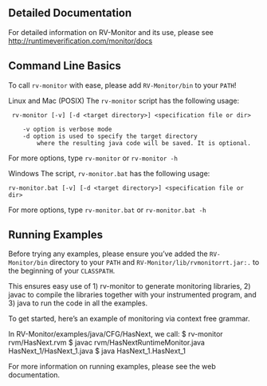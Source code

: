 Detailed Documentation
----------------------

For detailed information on RV-Monitor and its use, please see
http://runtimeverification.com/monitor/docs



Command Line Basics
----------------------

To call `rv-monitor` with ease, please add `RV-Monitor/bin` to your `PATH`!

Linux and Mac (POSIX)
The `rv-monitor` script has the following usage:
	
	 rv-monitor [-v] [-d <target directory>] <specification file or dir>

    	-v option is verbose mode 
    	-d option is used to specify the target directory
        	where the resulting java code will be saved. It is optional.
    
For more options, type `rv-monitor` or `rv-monitor -h`


Windows
The script, `rv-monitor.bat` has the following usage:

	rv-monitor.bat [-v] [-d <target directory>] <specification file or dir>

For more options, type `rv-monitor.bat` or `rv-monitor.bat -h`



Running Examples
----------------------

Before trying any examples, please ensure you’ve added the `RV-Monitor/bin` directory to your `PATH` 
and `RV-Monitor/lib/rvmonitorrt.jar:.` to the beginning of your `CLASSPATH`.

This ensures easy use of 1) rv-monitor to generate monitoring libraries, 2) javac to compile 
the libraries together with your instrumented program, and 3) java to run the code in all the examples.

To get started, here’s an example of monitoring via context free grammar.

In RV-Monitor/examples/java/CFG/HasNext, we call: 
$ rv-monitor rvm/HasNext.rvm
$ javac rvm/HasNextRuntimeMonitor.java HasNext_1/HasNext_1.java
$ java HasNext_1.HasNext_1

For more information on running examples, please see the web documentation.
